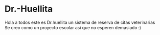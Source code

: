 # Dr.-Huellita
Hola a todos este es Dr.huellita un sistema de reserva de citas veterinarias
Se creo como un proyecto escolar asi que no esperen demasiado :)
